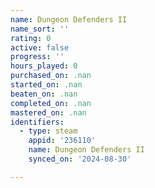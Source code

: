 ```yaml
---
name: Dungeon Defenders II
name_sort: ''
rating: 0
active: false
progress: ''
hours_played: 0
purchased_on: .nan
started_on: .nan
beaten_on: .nan
completed_on: .nan
mastered_on: .nan
identifiers:
  - type: steam
    appid: '236110'
    name: Dungeon Defenders II
    synced_on: '2024-08-30'

---
```

